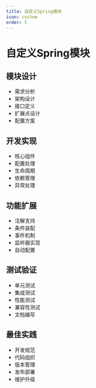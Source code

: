 ```yaml
---
title: 自定义Spring模块
icon: custom
order: 5
---
```


# 自定义Spring模块

## 模块设计
- 需求分析
- 架构设计
- 接口定义
- 扩展点设计
- 配置方案

## 开发实现
- 核心组件
- 配置处理
- 生命周期
- 依赖管理
- 异常处理

## 功能扩展
- 注解支持
- 条件装配
- 事件机制
- 监听器实现
- 自动配置

## 测试验证
- 单元测试
- 集成测试
- 性能测试
- 兼容性测试
- 文档编写

## 最佳实践
- 开发规范
- 代码组织
- 版本管理
- 发布部署
- 维护升级

